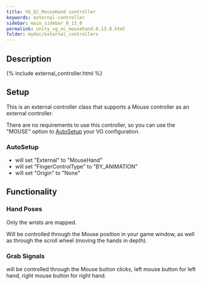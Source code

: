 ```yaml
---
title: VG_EC_MouseHand controller
keywords: external-controller
sidebar: main_sidebar_0_13_0
permalink: unity_vg_ec_mousehand.0.13.0.html
folder: mydoc/external_controllers
---
```


## Description

{% include external_controller.html %}

## Setup 

This is an external controller class that supports a Mouse controller as an external controller.

There are no requirements to use this controller, so you can use the "MOUSE" option to [AutoSetup](unity_component_myvirtualgrasp.0.13.0.html#autosetup) your VG configuration.

### AutoSetup

* will set "External" to "MouseHand"
* will set "FingerControlType" to "BY_ANIMATION"
* will set "Origin" to "None"

## Functionality

### Hand Poses
Only the wrists are mapped.

Will be controlled through the Mouse position in your game window, as well as through the scroll wheel (moving the hands in depth).

### Grab Signals
will be controlled through the Mouse button clicks, left mouse button for left hand, right mouse button for right hand.
